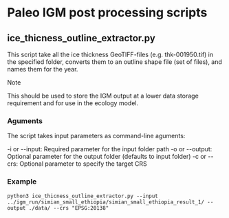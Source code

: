# Paleo IGM post processing scripts

## ice_thicness_outline_extractor.py
This script take all the ice thickness GeoTIFF-files (e.g. thk-001950.tif) in the specified folder, converts them to an outline shape file (set of files), and names them for the year. 

> [!NOTE]
> This should be used to store the IGM output at a lower data storage requirement and for use in the ecology model.  

### Aguments
The script takes input parameters as command-line aguments:

-i or --input: Required parameter for the input folder path
-o or --output: Optional parameter for the output folder (defaults to input folder)
-c or --crs: Optional parameter to specify the target CRS

### Example
```shell
python3 ice_thicness_outline_extractor.py --input ../igm_run/simian_small_ethiopia/simian_small_ethiopia_result_1/ --output ./data/ --crs "EPSG:20138"
```




